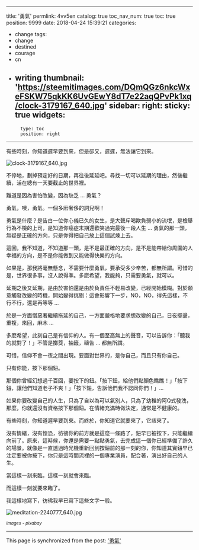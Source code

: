 
---
title: '勇氣'
permlink: 4vv5en
catalog: true
toc_nav_num: true
toc: true
position: 9999
date: 2018-04-24 15:39:21
categories:
- change
tags:
- change
- destined
- courage
- cn
- writing
thumbnail: 'https://steemitimages.com/DQmQGz6nkcWxeFSKW75qkKK6UvGEwY8dT7e22aqQPvPk1xq/clock-3179167_640.jpg'
sidebar:
    right:
        sticky: true
widgets:
    -
        type: toc
        position: right
---


有些時刻，你知道遲早要到來，但是卻又，遲遲，無法讓它到來。

![clock-3179167_640.jpg](https://steemitimages.com/DQmQGz6nkcWxeFSKW75qkKK6UvGEwY8dT7e22aqQPvPk1xq/clock-3179167_640.jpg)

不停地，劃掉預定好的日期，再往後延延吧。尋找一切可以延期的理由，然後繼續，活在總有一天要截止的世界裡。

難道是因為害怕改變，因為缺乏 ... 勇氣？

勇氣，噢，勇氣。一個多麽奢侈的詞兒啊！

勇氣是什麼？是告白一位你心儀已久的女生，是大聲斥喝欺負弱小的流氓，是檢舉行為不檢的上司，是知道你癌症末期還歡笑過完最後一段人生 ... 勇氣的那一頭，無疑是正確的方向，只是你得把自己放上這個試煉上去。

這回，我不知道，不知道那一頭，是不是最正確的方向，是不是能帶給你周圍的人幸福的方向，是不是你能做到又能做得快樂的方向。

如果是，那我將毫無懸念，不需要什麼勇氣，要承受多少辛苦，都無所謂。可惜的是，世界很多事，沒人說得準。多麽希望，我能夠，只需要勇氣，就可以。

延期之後又延期，是由於害怕還是由於負責任不輕易改變，已經開始模糊。對於願意觸發改變的時機，開始變得挑剔：這會影響下一步，NO，NO，得先這樣，不行不行，還是再等等 ... 

於是一方面憎惡著繼續拖延的自己，一方面嚴格地要求想改變的自己，日夜擺盪，重複，來回，麻木 ...

多麽希望，此刻自己是有信仰的人。有一個至高無上的聲音，可以告訴你：「聽我的就對了！」不管是擲茭，抽籤，禱告 ... 都無所謂。

可惜，信仰不會一夜之間出現。要面對世界的，是你自己，而且只有你自己。

只有你能，按下那個鈕。

那個你曾經幻想過千百回，要按下的鈕。「按下鈕，給他們點顏色瞧瞧！」「按下鈕，讓他們知道老子不爽！」「按下鈕，告訴他們我不認同你們！」... 

如果你要改變自己的人生，只為了自以為可以氣別人，只為了幼稚的阿Q式發洩，那麼，你就還沒有資格按下那個鈕。在情緒充滿時做決定，通常是不健康的。



有些時刻，你知道遲早要到來。而終於，你知道它就要來了，它該來了。

沒有情緒，沒有惶恐，彷彿你的前方就是這麼一條路了，鈕早已被按下，只能繼續向前了。原來，這時候，你還是需要一點點勇氣，去完成這一個你已經準備了許久的場景。就像是一直透過時光機重新回到按鈕前的那一刻的你，你知道其實鈕早已注定要被你按下，你只是這時間流裡的一個專業演員，配合著，演出好自己的人生。

當這樣一刻來臨，這樣一刻就會來臨。

而這樣一刻就要來臨了。

我這樣地寫下，彷彿我早已寫下這些文字一般。

![meditation-2240777_640.jpg](https://steemitimages.com/DQmYphbYPQh82VDknyNbaPk12NewXySNg6na82k5PoBAk3X/meditation-2240777_640.jpg)

<sub>*images - pixabay*</sub>

- - -

This page is synchronized from the post: ['勇氣'](https://steemit.com/@deanliu/4vv5en)
